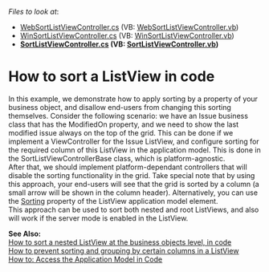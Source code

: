 <!-- default file list -->
*Files to look at*:

* [WebSortListViewController.cs](./CS/WinWebSolution.Module.Web/WebSortListViewController.cs) (VB: [WebSortListViewController.vb](./VB/WinWebSolution.Module.Web/WebSortListViewController.vb))
* [WinSortListViewController.cs](./CS/WinWebSolution.Module.Win/WinSortListViewController.cs) (VB: [WinSortListViewController.vb](./VB/WinWebSolution.Module.Win/WinSortListViewController.vb))
* **[SortListViewController.cs](./CS/WinWebSolution.Module/SortListViewController.cs) (VB: [SortListViewController.vb](./VB/WinWebSolution.Module/SortListViewController.vb))**
<!-- default file list end -->
# How to sort a ListView in code


<p>In this example, we demonstrate how to apply sorting by a property of your business object, and disallow end-users from changing this sorting themselves. Consider the following scenario: we have an Issue business class that has the ModifiedOn property, and we need to show the last modified issue always on the top of the grid. This can be done if we implement a ViewController for the Issue ListView, and configure sorting for the required column of this ListView in the application model. This is done in the SortListViewControllerBase class, which is platform-agnostic.<br />
After that, we should implement platform-dependant controllers that will disable the sorting functionality in the grid. Take special note that by using this approach, your end-users will see that the grid is sorted by a column (a small arrow will be shown in the column header). Alternatively, you can use the <a href="http://documentation.devexpress.com/#Xaf/clsDevExpressExpressAppModelIModelSortingtopic"><u>Sorting</u></a> property of the ListView application model element.<br />
This approach can be used to sort both nested and root ListViews, and also will work if the server mode is enabled in the ListView.</p><p><strong>See Also:</strong><br />
<a href="https://www.devexpress.com/Support/Center/p/E1253">How to sort a nested ListView at the business objects level, in code</a><br />
<a href="https://www.devexpress.com/Support/Center/p/E1254">How to prevent sorting and grouping by certain columns in a ListView</a><br />
<a href="http://documentation.devexpress.com/#Xaf/CustomDocument2810"><u>How to: Access the Application Model in Code</u></a></p>

<br/>



